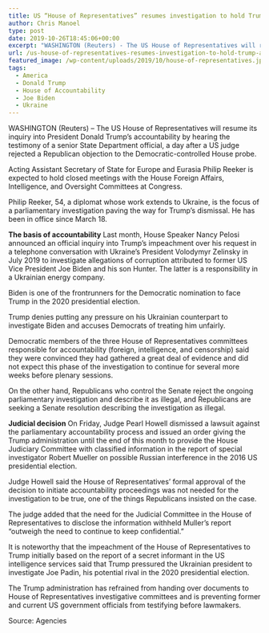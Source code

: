 ```yaml
---
title: US “House of Representatives” resumes investigation to hold Trump accountable
author: Chris Manoel
type: post
date: 2019-10-26T18:45:06+00:00
excerpt: "WASHINGTON (Reuters) - The US House of Representatives will resume its inquiry into President Donald Trump's accountability by hearing the testimony of a senior State Department official, a day after a US judge rejected a Republican objection to the Democratic-controlled House probe."
url: /us-house-of-representatives-resumes-investigation-to-hold-trump-accountable/
featured_image: /wp-content/uploads/2019/10/house-of-representatives.jpg
tags:
  - America
  - Donald Trump
  - House of Accountability
  - Joe Biden
  - Ukraine
---
```


  WASHINGTON (Reuters) &#8211; The US House of Representatives will resume its inquiry into President Donald Trump&#8217;s accountability by hearing the testimony of a senior State Department official, a day after a US judge rejected a Republican objection to the Democratic-controlled House probe.



  Acting Assistant Secretary of State for Europe and Eurasia Philip Reeker is expected to hold closed meetings with the House Foreign Affairs, Intelligence, and Oversight Committees at Congress.



  Philip Reeker, 54, a diplomat whose work extends to Ukraine, is the focus of a parliamentary investigation paving the way for Trump&#8217;s dismissal. He has been in office since March 18.



  **The basis of accountability** Last month, House Speaker Nancy Pelosi announced an official inquiry into Trump&#8217;s impeachment over his request in a telephone conversation with Ukraine&#8217;s President Volodymyr Zelinsky in July 2019 to investigate allegations of corruption attributed to former US Vice President Joe Biden and his son Hunter. The latter is a responsibility in a Ukrainian energy company.



  Biden is one of the frontrunners for the Democratic nomination to face Trump in the 2020 presidential election.



  Trump denies putting any pressure on his Ukrainian counterpart to investigate Biden and accuses Democrats of treating him unfairly.



  Democratic members of the three House of Representatives committees responsible for accountability (foreign, intelligence, and censorship) said they were convinced they had gathered a great deal of evidence and did not expect this phase of the investigation to continue for several more weeks before plenary sessions.



  On the other hand, Republicans who control the Senate reject the ongoing parliamentary investigation and describe it as illegal, and Republicans are seeking a Senate resolution describing the investigation as illegal.



  **Judicial decision** On Friday, Judge Pearl Howell dismissed a lawsuit against the parliamentary accountability process and issued an order giving the Trump administration until the end of this month to provide the House Judiciary Committee with classified information in the report of special investigator Robert Mueller on possible Russian interference in the 2016 US presidential election.



  Judge Howell said the House of Representatives&#8217; formal approval of the decision to initiate accountability proceedings was not needed for the investigation to be true, one of the things Republicans insisted on the case.



  The judge added that the need for the Judicial Committee in the House of Representatives to disclose the information withheld Muller&#8217;s report &#8220;outweigh the need to continue to keep confidential.&#8221;



  It is noteworthy that the impeachment of the House of Representatives to Trump initially based on the report of a secret informant in the US intelligence services said that Trump pressured the Ukrainian president to investigate Joe Padin, his potential rival in the 2020 presidential election.



  The Trump administration has refrained from handing over documents to House of Representatives investigative committees and is preventing former and current US government officials from testifying before lawmakers.


Source: Agencies
